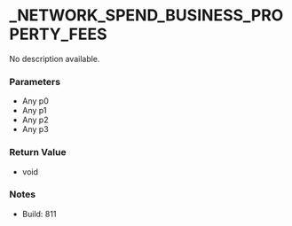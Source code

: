 # _NETWORK_SPEND_BUSINESS_PROPERTY_FEES

No description available.

### Parameters
* Any p0
* Any p1
* Any p2
* Any p3

### Return Value
* void

### Notes
* Build: 811

